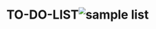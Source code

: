 # TO-DO-LIST![sample list](https://github.com/SatyaJay07/TO-DO-LIST/assets/90130760/c0c7cedc-07b4-462f-93b4-38067f950c98)

